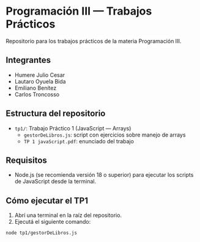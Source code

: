 # Programación III — Trabajos Prácticos

Repositorio para los trabajos prácticos de la materia Programación III.

## Integrantes

- Humere Julio Cesar
- Lautaro Oyuela Bida
- Emiliano Benítez
- Carlos Troncosso

## Estructura del repositorio

- `tp1/`: Trabajo Práctico 1 (JavaScript — Arrays)
  - `gestorDeLibros.js`: script con ejercicios sobre manejo de arrays
  - `TP 1 javaScript.pdf`: enunciado del trabajo

## Requisitos

- Node.js (se recomienda versión 18 o superior) para ejecutar los scripts de JavaScript desde la terminal.

## Cómo ejecutar el TP1

1. Abrí una terminal en la raíz del repositorio.
2. Ejecutá el siguiente comando:

```bash
node tp1/gestorDeLibros.js
```
